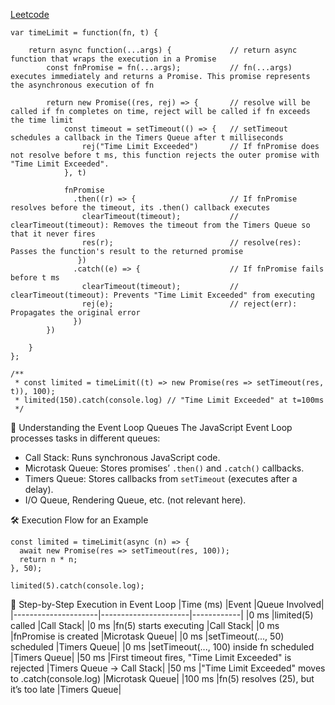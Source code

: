 [Leetcode](https://leetcode.com/problems/promise-time-limit/description/)

```
var timeLimit = function(fn, t) {
    
    return async function(...args) {             // return async function that wraps the execution in a Promise
        const fnPromise = fn(...args);           // fn(...args) executes immediately and returns a Promise. This promise represents the asynchronous execution of fn

        return new Promise((res, rej) => {       // resolve will be called if fn completes on time, reject will be called if fn exceeds the time limit
            const timeout = setTimeout(() => {   // setTimeout schedules a callback in the Timers Queue after t milliseconds
                rej("Time Limit Exceeded")       // If fnPromise does not resolve before t ms, this function rejects the outer promise with "Time Limit Exceeded".
            }, t)

            fnPromise
              .then((r) => {                     // If fnPromise resolves before the timeout, its .then() callback executes
                clearTimeout(timeout);           // clearTimeout(timeout): Removes the timeout from the Timers Queue so that it never fires
                res(r);                          // resolve(res): Passes the function's result to the returned promise
               })
              .catch((e) => {                    // If fnPromise fails before t ms
                clearTimeout(timeout);           // clearTimeout(timeout): Prevents "Time Limit Exceeded" from executing
                rej(e);                          // reject(err): Propagates the original error
              })
        })
        
    }
};

/**
 * const limited = timeLimit((t) => new Promise(res => setTimeout(res, t)), 100);
 * limited(150).catch(console.log) // "Time Limit Exceeded" at t=100ms
 */
```


📌 Understanding the Event Loop Queues
The JavaScript Event Loop processes tasks in different queues:
- Call Stack: Runs synchronous JavaScript code.
- Microtask Queue: Stores promises’ `.then()` and `.catch()` callbacks.
- Timers Queue: Stores callbacks from `setTimeout` (executes after a delay).
- I/O Queue, Rendering Queue, etc. (not relevant here).


🛠 Execution Flow for an Example
```
const limited = timeLimit(async (n) => {
  await new Promise(res => setTimeout(res, 100));
  return n * n;
}, 50);

limited(5).catch(console.log);
```

🔹 Step-by-Step Execution in Event Loop
|Time (ms)	|Event	|Queue Involved|
|---------------------|----------------------|------------|
|0 ms	|limited(5) called	|Call Stack|
|0 ms	|fn(5) starts executing	|Call Stack|
|0 ms	|fnPromise is created	|Microtask Queue|
|0 ms	|setTimeout(..., 50) scheduled	|Timers Queue|
|0 ms	|setTimeout(..., 100) inside fn scheduled	|Timers Queue|
|50 ms	|First timeout fires, "Time Limit Exceeded" is rejected	|Timers Queue → Call Stack|
|50 ms	|"Time Limit Exceeded" moves to .catch(console.log)	|Microtask Queue|
|100 ms	|fn(5) resolves (25), but it’s too late	|Timers Queue|


